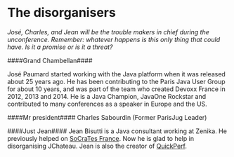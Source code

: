 # &nbsp;

# The disorganisers

*José, Charles, and Jean will be the trouble makers in chief during the unconference. Remember: whatever happens is this only thing that could have. Is it a promise or is it a threat?*   

####Grand Chambellan####

José Paumard started working with the Java platform when it was released about 25 years ago. He has been contributing to the Paris Java User Group for about 10 years, and was part of the team who created Devoxx France in 2012, 2013 and 2014. He is a Java Champion, JavaOne Rockstar and contributed to many conferences as a speaker in Europe and the US.  

####Mr president####
Charles Sabourdin (Former ParisJug Leader) 

####Just Jean####
Jean Bisutti is a Java consultant working at Zenika. He previously helped on [SoCraTes France](https://socrates-fr.github.io/). Now he is glad to help in disorganising JChateau. 
Jean is also the creator of [QuickPerf](https://github.com/quick-perf/quickperf).

